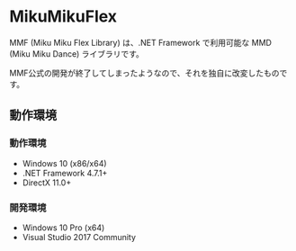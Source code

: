 # MikuMikuFlex

MMF (Miku Miku Flex Library) は、.NET Framework で利用可能な MMD (Miku Miku Dance) ライブラリです。

MMF公式の開発が終了してしまったようなので、それを独自に改変したものです。

## 動作環境

### 動作環境
* Windows 10 (x86/x64)
* .NET Framework 4.7.1+
* DirectX 11.0+

### 開発環境
* Windows 10 Pro (x64)
* Visual Studio 2017 Community

